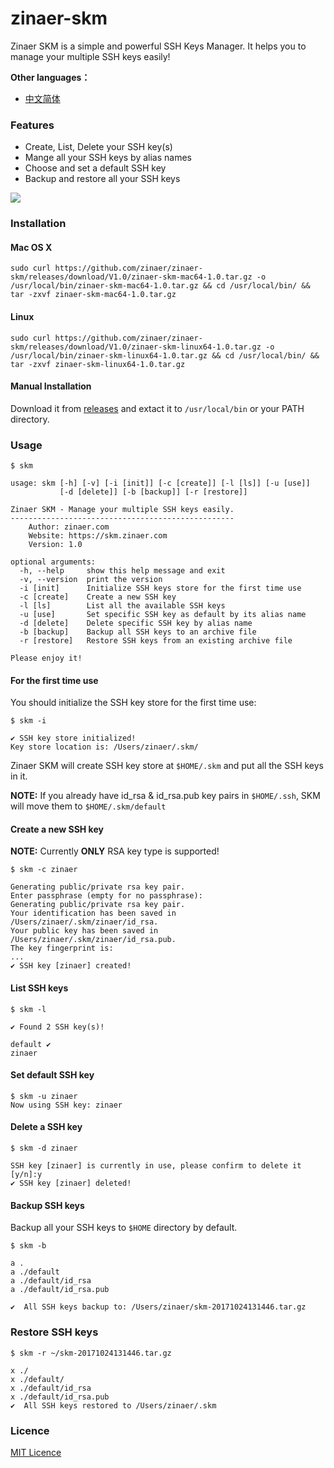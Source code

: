 # zinaer-skm

Zinaer SKM is a simple and powerful SSH Keys Manager. It helps you to manage your multiple SSH keys easily!

**Other languages：**

* [中文简体](https://github.com/zinaer/zinaer-skm/blob/master/README_ZH.md)

### Features

* Create, List, Delete your SSH key(s)
* Mange all your SSH keys by alias names
* Choose and set a default SSH key
* Backup and restore all your SSH keys

![](http://pic.zinaer.com/201710/zinaer_skm.gif)

### Installation

#### Mac OS X

```
sudo curl https://github.com/zinaer/zinaer-skm/releases/download/V1.0/zinaer-skm-mac64-1.0.tar.gz -o /usr/local/bin/zinaer-skm-mac64-1.0.tar.gz && cd /usr/local/bin/ && tar -zxvf zinaer-skm-mac64-1.0.tar.gz
``` 

#### Linux

```
sudo curl https://github.com/zinaer/zinaer-skm/releases/download/V1.0/zinaer-skm-linux64-1.0.tar.gz -o /usr/local/bin/zinaer-skm-linux64-1.0.tar.gz && cd /usr/local/bin/ && tar -zxvf zinaer-skm-linux64-1.0.tar.gz
```

#### Manual Installation

Download it from [releases](https://github.com/zinaer/zinaer-skm/releases) and extact it to `/usr/local/bin` or your PATH directory.

### Usage

```
$ skm

usage: skm [-h] [-v] [-i [init]] [-c [create]] [-l [ls]] [-u [use]]
           [-d [delete]] [-b [backup]] [-r [restore]]

Zinaer SKM - Manage your multiple SSH keys easily.
--------------------------------------------------
    Author: zinaer.com
    Website: https://skm.zinaer.com
    Version: 1.0

optional arguments:
  -h, --help     show this help message and exit
  -v, --version  print the version
  -i [init]      Initialize SSH keys store for the first time use
  -c [create]    Create a new SSH key
  -l [ls]        List all the available SSH keys
  -u [use]       Set specific SSH key as default by its alias name
  -d [delete]    Delete specific SSH key by alias name
  -b [backup]    Backup all SSH keys to an archive file
  -r [restore]   Restore SSH keys from an existing archive file

Please enjoy it!
```

#### For the first time use

You should initialize the SSH key store for the first time use:

```
$ skm -i

✔ SSH key store initialized!
Key store location is: /Users/zinaer/.skm/
```

Zinaer SKM will create SSH key store at `$HOME/.skm` and put all the SSH keys in it.

**NOTE:** If you already have id_rsa & id_rsa.pub key pairs in `$HOME/.ssh`, SKM will move them to `$HOME/.skm/default`

#### Create a new SSH key

**NOTE:** Currently **ONLY** RSA key type is supported!

```
$ skm -c zinaer

Generating public/private rsa key pair.
Enter passphrase (empty for no passphrase):
Generating public/private rsa key pair.
Your identification has been saved in /Users/zinaer/.skm/zinaer/id_rsa.
Your public key has been saved in /Users/zinaer/.skm/zinaer/id_rsa.pub.
The key fingerprint is:
...
✔ SSH key [zinaer] created!
```

#### List SSH keys

```
$ skm -l

✔ Found 2 SSH key(s)!

default ✔
zinaer
```

#### Set default SSH key

```
$ skm -u zinaer
Now using SSH key: zinaer
```

#### Delete a SSH key

```
$ skm -d zinaer

SSH key [zinaer] is currently in use, please confirm to delete it [y/n]:y
✔ SSH key [zinaer] deleted!
```

#### Backup SSH keys

Backup all your SSH keys to `$HOME` directory by default.

```
$ skm -b

a .
a ./default
a ./default/id_rsa
a ./default/id_rsa.pub

✔  All SSH keys backup to: /Users/zinaer/skm-20171024131446.tar.gz
```

### Restore SSH keys

```
$ skm -r ~/skm-20171024131446.tar.gz

x ./
x ./default/
x ./default/id_rsa
x ./default/id_rsa.pub
✔  All SSH keys restored to /Users/zinaer/.skm
```

### Licence

[MIT Licence](https://github.com/zinaer/zinaer-skm/blob/master/LICENSE)

